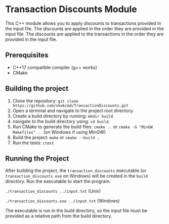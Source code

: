 # Transaction Discounts Module

This C++ module allows you to apply discounts to transactions provided in the input file.
The discounts are applied in the order they are provided in the input file.
The discounts are applied to the transactions in the order they are provided in the input file.

## Prerequisites

* C++17 compatible compiler (g++ works)
* CMake

## Building the project

1. Clone the repository: `git clone https://github.com/skokcmd/TransactionDiscounts.git`
2. Open a terminal and navigate to the project root directory.
3. Create a build directory by running: `mkdir build` 
4. navigate to the build directory using: `cd build`.
5. Run CMake to generate the build files: `cmake ..` or `cmake -G "MinGW Makefiles" ..` (on Windows if using MinGW)
6. Build the project: `make` or `cmake --build .`
7. Run the tests: `ctest`

## Running the Project

After building the project, the `transaction_discounts` executable (or `transaction_discounts.exe` on Windows) will be created in the `build` directory.
Run the executable to start the program. 

`./transaction_discounts ../input.txt` (Unix)

`./transaction_discounts.exe ../input.txt` (Windows)

The executable is run in the build directory, so the input file must be provided as a relative path from the build directory.
